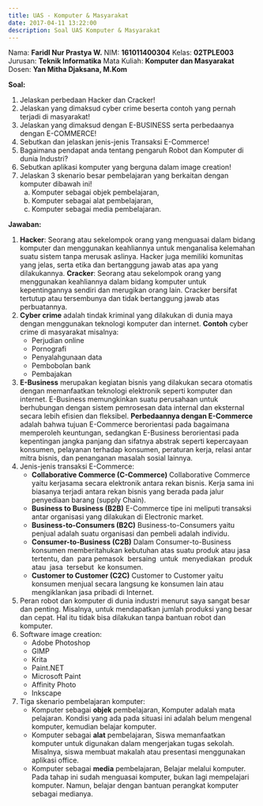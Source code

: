 ```yaml
---
title: UAS - Komputer & Masyarakat
date: 2017-04-11 13:22:00
description: Soal UAS Komputer & Masyarakat
---
```

Nama: <strong>Faridl Nur Prastya W.</strong>
NIM: <strong>161011400304</strong>
Kelas: <strong>02TPLE003</strong>
Jurusan: <strong>Teknik Informatika</strong>
Mata Kuliah: <strong>Komputer dan Masyarakat</strong>
Dosen: <strong>Yan Mitha Djaksana, M.Kom</strong>

<strong>Soal:</strong>
<ol>
 	<li>Jelaskan perbedaan Hacker dan Cracker!</li>
 	<li>Jelaskan yang dimaksud cyber crime beserta contoh yang pernah terjadi di masyarakat!</li>
 	<li>Jelaskan yang dimaksud dengan E-BUSINESS serta perbedaanya dengan E-COMMERCE!</li>
 	<li>Sebutkan dan jelaskan jenis-jenis Transaksi E-Commerce!</li>
 	<li>Bagaimana pendapat anda tentang pengaruh Robot dan Komputer di dunia Industri?</li>
 	<li>Sebutkan aplikasi komputer yang berguna dalam image creation!</li>
 	<li>Jelaskan 3 skenario besar pembelajaran yang berkaitan dengan komputer dibawah ini!
<ol type="a">
 	<li>Komputer sebagai objek pembelajaran,</li>
 	<li>Komputer sebagai alat pembelajaran,</li>
 	<li>Komputer sebagai media pembelajaran.</li>
</ol>
</li>
</ol>
<strong>Jawaban:</strong>
<ol>
 	<li><strong>Hacker</strong>: Seorang atau sekelompok orang yang menguasai dalam bidang komputer dan menggunakan keahliannya untuk menganalisa kelemahan suatu sistem tanpa merusak aslinya. Hacker juga memiliki komunitas yang jelas, serta etika dan bertanggung jawab atas apa yang dilakukannya.
<strong>Cracker</strong>: Seorang atau sekelompok orang yang menggunakan keahliannya dalam bidang komputer untuk kepentingannya sendiri dan merugikan orang lain. Cracker bersifat tertutup atau tersembunya dan tidak bertanggung jawab atas perbuatannya.</li>
 	<li><strong>Cyber crime</strong> adalah tindak kriminal yang dilakukan di dunia maya dengan menggunakan teknologi komputer dan internet. <strong>Contoh</strong> cyber crime di masyarakat misalnya:
<ul>
 	<li>Perjudian online</li>
 	<li>Pornografi</li>
 	<li>Penyalahgunaan data</li>
 	<li>Pembobolan bank</li>
 	<li>Pembajakan</li>
</ul>
</li>
 	<li><strong>E-Business</strong><span class="apple-converted-space"> merupakan </span>kegiatan bisnis yang dilakukan secara otomatis dengan memanfaatkan teknologi elektronik seperti komputer dan internet. E-Business memungkinkan suatu perusahaan untuk berhubungan dengan sistem pemrosesan data internal dan eksternal secara lebih efisien dan fleksibel.
<strong>Perbedaannya dengan E-Commerce</strong> adalah bahwa tujuan E-Commerce berorientasi pada bagaimana memperoleh keuntungan, sedangkan E-Business berorientasi pada kepentingan jangka panjang dan sifatnya abstrak seperti kepercayaan konsumen, pelayanan terhadap konsumen, peraturan kerja, relasi antar mitra bisnis, dan penanganan masalah sosial lainnya.</li>
 	<li>Jenis-jenis transaksi E-Commerce:
<ul>
 	<li><strong>Collaborative Commerce (C-Commerce)</strong>
Collaborative Commerce yaitu kerjasama secara elektronik antara rekan bisnis. Kerja sama ini biasanya terjadi antara rekan bisnis yang berada pada jalur penyediaan barang (supply Chain).</li>
 	<li><strong>Business to Business (B2B)</strong>
E-Commerce tipe ini meliputi transaksi antar organisasi yang dilakukan di Electronic market.</li>
 	<li><strong>Business-to-Consumers (B2C)</strong>
Business-to-Consumers yaitu penjual adalah suatu organisasi dan pembeli adalah individu.</li>
 	<li><strong>Consumer-to-Business (C2B)</strong>
Dalam Consumer-to-Business konsumen memberitahukan kebutuhan atas suatu produk atau jasa tertentu, dan  para pemasok  bersaing  untuk  menyediakan  produk atau  jasa  tersebut  ke konsumen.</li>
 	<li><strong>Customer to Customer (C2C)</strong>
Customer to Customer yaitu konsumen menjual secara langsung ke konsumen lain atau mengiklankan jasa pribadi di Internet.</li>
</ul>
</li>
 	<li>Peran robot dan komputer di dunia industri menurut saya sangat besar dan penting. Misalnya, untuk mendapatkan jumlah produksi yang besar dan cepat. Hal itu tidak bisa dilakukan tanpa bantuan robot dan komputer.</li>
 	<li>Software image creation:
<ul>
 	<li>Adobe Photoshop</li>
 	<li>GIMP</li>
 	<li>Krita</li>
 	<li>Paint.NET</li>
 	<li>Microsoft Paint</li>
 	<li>Affinity Photo</li>
 	<li>Inkscape</li>
</ul>
</li>
 	<li>Tiga skenario pembelajaran komputer:
<ul>
 	<li>Komputer sebagai <strong>objek</strong> pembelajaran,
Komputer adalah mata pelajaran. Kondisi yang ada pada situasi ini adalah belum mengenal komputer, kemudian belajar komputer.</li>
 	<li>Komputer sebagai <strong>alat</strong> pembelajaran,
Siswa memanfaatkan komputer untuk digunakan dalam mengerjakan tugas sekolah. Misalnya, siswa membuat makalah atau presentasi menggunakan aplikasi office.</li>
 	<li>Komputer sebagai <strong>media</strong> pembelajaran,
Belajar melalui komputer. Pada tahap ini sudah menguasai komputer, bukan lagi mempelajari komputer. Namun, belajar dengan bantuan perangkat komputer sebagai medianya.</li>
</ul>
</li>
</ol>
